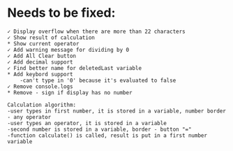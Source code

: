 Needs to be fixed:
=================
    ✓ Display overflow when there are more than 22 characters
    ✓ Show result of calculation 
    * Show current operator
    ✓ Add warning message for dividing by 0
    ✓ Add All Clear button
    ✓ Add decimal support
    ✓ Find better name for deletedLast variable
    * Add keybord support
        -can't type in '0' because it's evaluated to false
    ✓ Remove console.logs
    * Remove - sign if display has no number

    Calculation algorithm:
    -user types in first number, it is stored in a variable, number border - any operator
    -user types an operator, it is stored in a variable
    -second number is stored in a variable, border - button "="
    -function calculate() is called, result is put in a first number variable


    



